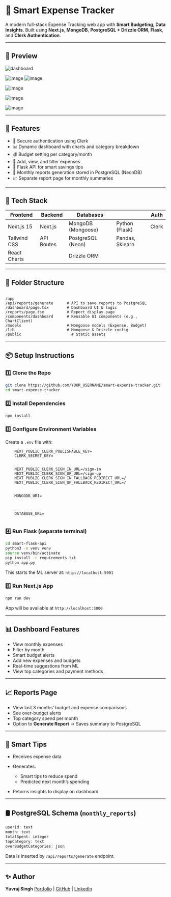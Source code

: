# 💸 Smart Expense Tracker

A modern full-stack Expense Tracking web app with **Smart Budgeting**, **Data Insights**. Built using **Next.js**, **MongoDB**, **PostgreSQL + Drizzle ORM**, **Flask**, and **Clerk Authentication**.

---

## 📸 Preview

![dashboard](https://github.com/user-attachments/assets/2d90dfc0-917d-4509-996b-8791f17f7d26)

![image](https://github.com/user-attachments/assets/ba7cb0fe-1d1d-4ff4-aaf6-8c2dd234b9fa)
![image](https://github.com/user-attachments/assets/a4cb0999-162f-4b97-ae84-602bf651497f)


![image](https://github.com/user-attachments/assets/6c1b2b6a-9e25-4ea6-a10f-0c34fbba02fc)

![image](https://github.com/user-attachments/assets/0fe31bc5-fc33-4e82-a09c-f0ca1df1f744)

![image](https://github.com/user-attachments/assets/8a2a6763-43c5-496b-b664-3dc2791a62b0)


---

## 🧠 Features

- 🔐 Secure authentication using Clerk
- 📊 Dynamic dashboard with charts and category breakdown
- 💰 Budget setting per category/month
- 🧾 Add, view, and filter expenses
- 🧠 Flask API for smart savings tips
- 🧮 Monthly reports generation stored in PostgreSQL (NeonDB)
- 📈 Separate report page for monthly summaries

---

## 🔧 Tech Stack

| Frontend       | Backend        | Databases         |                | Auth    |
|----------------|----------------|-------------------|----------------|---------|
| Next.js 15     | Next.js        | MongoDB (Mongoose)| Python (Flask) | Clerk   |
| Tailwind CSS   | API Routes     | PostgreSQL (Neon) | Pandas, Sklearn|         |
| React Charts   |                | Drizzle ORM       |                |         |

---

## 📁 Folder Structure

```

/app
/api/reports/generate      # API to save reports to PostgreSQL
/dashboard/page.tsx        # Dashboard UI & logic
/reports/page.tsx          # Report display page
/components/dashboard      # Reusable UI components (e.g., ChartClient)
/models                    # Mongoose models (Expense, Budget)
/lib                       # Mongoose & Drizzle config
/public                      # Static assets

````

---

## 📦 Setup Instructions

### 1️⃣ Clone the Repo

```bash
git clone https://github.com/YOUR_USERNAME/smart-expense-tracker.git
cd smart-expense-tracker
````

### 2️⃣ Install Dependencies

```bash
npm install
```

### 3️⃣ Configure Environment Variables

Create a `.env` file with:

```env
    NEXT_PUBLIC_CLERK_PUBLISHABLE_KEY=
    CLERK_SECRET_KEY=


    NEXT_PUBLIC_CLERK_SIGN_IN_URL=/sign-in
    NEXT_PUBLIC_CLERK_SIGN_UP_URL=/sign-up
    NEXT_PUBLIC_CLERK_SIGN_IN_FALLBACK_REDIRECT_URL=/
    NEXT_PUBLIC_CLERK_SIGN_UP_FALLBACK_REDIRECT_URL=/


    MONGODB_URI=



    DATABASE_URL=


```

### 4️⃣ Run Flask (separate terminal)

```bash
cd smart-flask-api
python3 -m venv venv
source venv/bin/activate
pip install -r requirements.txt
python app.py
```

This starts the ML server at: `http://localhost:5001`

### 5️⃣ Run Next.js App

```bash
npm run dev
```

App will be available at `http://localhost:3000`

---

## 📊 Dashboard Features

* View monthly expenses
* Filter by month
* Smart budget alerts
* Add new expenses and budgets
* Real-time suggestions from ML
* View top categories and payment methods

---

## 📈 Reports Page

* View last 3 months’ budget and expense comparisons
* See over-budget alerts
* Top category spend per month
* Option to **Generate Report** → Saves summary to PostgreSQL

---

## 🧠 Smart Tips 

* Receives expense data
* Generates:

  * Smart tips to reduce spend
  * Predicted next month’s spending
* Returns insights to display on dashboard

---

## 🛢️ PostgreSQL Schema (`monthly_reports`)

```ts
userId: text
month: text
totalSpent: integer
topCategory: text
overBudgetCategories: json
```

Data is inserted by `/api/reports/generate` endpoint.

---

## ✨ Author

**Yuvraj Singh**
[Portfolio](https://portfolio-yuvraj-yuvraj7061maits-projects.vercel.app/) | [GitHub](https://github.com/Yuvraj7061MAIT) | [LinkedIn](https://www.linkedin.com/in/yuvraj-singh-ml/)

